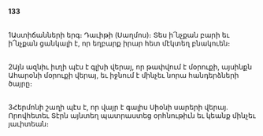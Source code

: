 **133**

\
1Աստիճանների երգ։ Դաւիթի (Սաղմոս)։ Տես ի՜նչքան բարի եւ ի՜նչքան ցանկալի է, որ եղբարք իրար հետ մէկտեղ բնակուեն։

\
2Այն ազնիւ իւղի պէս է գլխի վերայ, որ թափվում է մօրուքի, այսինքն Ահարօնի մօրուքի վերայ, եւ իջնում է մինչեւ նորա հանդերձների ծայրը։

\
3Հերմոնի շաղի պէս է, որ վայր է գալիս Սիօնի սարերի վերայ. Որովհետեւ Տէրն այնտեղ պատրաստեց օրհնութիւն եւ կեանք մինչեւ յաւիտեան։
